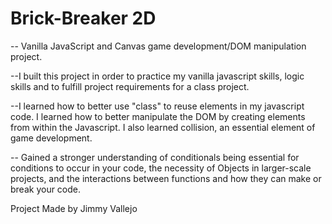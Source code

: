 # Brick-Breaker 2D

-- Vanilla JavaScript and Canvas game development/DOM manipulation project.

--I built this project in order to practice my vanilla javascript skills, logic skills and to fulfill project requirements for a class project.

--I learned how to better use "class" to reuse elements in my javascript code. I learned how to better manipulate the DOM by creating elements from within the Javascript. I also learned collision, an essential element of game development.

-- Gained a stronger understanding of conditionals being essential for conditions to occur in your code, the necessity of Objects in larger-scale projects, and the interactions between functions and how they can make or break your code.

Project Made by Jimmy Vallejo
